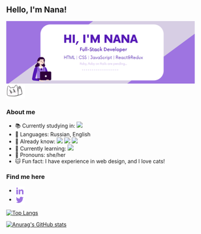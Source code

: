 <h2> Hello, I'm Nana!</h2>
<img align="center" src="/img/header_readme.png">

<img src="/img/hi.gif" width="50" height="40">
<h3>About me</h3>

- 📚 Currently studying in: <img width="70" src="https://img.shields.io/badge/Microverse-blueviolet"><br/>
- 🎤 Languages: Russian, English
- 📕 Already know: <img src="https://img.shields.io/badge/JavaScript-5519B6"/> <img src="https://img.shields.io/badge/React&Redux-3b89a7"/> <img src="https://img.shields.io/badge/SASS-cf649a"/><br/>
- 📖 Currently learning: <img src="https://img.shields.io/badge/Ruby-e0115f"/><br/>
- 🤝 Pronouns: she/her<br/>
- 🐱 Fun fact: I have experience in web design, and I love cats!<br/>

<h3>Find me here</h3>

- <a href="https://www.linkedin.com/in/arina-rodina-144612219/?locale=en_US"><img align="center" src="/img/linkedin-fill.png"></a>
- <a href="https://twitter.com/rdnrn_nana"><img align="center" src="/img/twitter-fill.png"></a>

[![Top Langs](https://github-readme-stats.vercel.app/api/top-langs/?username=rdnrn&layout=compact&theme=buefy)](https://github.com/anuraghazra/github-readme-stats)


[![Anurag's GitHub stats](https://github-readme-stats.vercel.app/api?username=rdnrn&hide=issues,contribs&theme=buefy)](https://github.com/anuraghazra/github-readme-stats)
